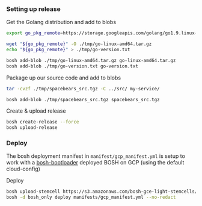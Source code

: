 
### Setting up release

Get the Golang distribution and add to blobs

```bash
export go_pkg_remote=https://storage.googleapis.com/golang/go1.9.linux-amd64.tar.gz

wget "${go_pkg_remote}" -O ./tmp/go-linux-amd64.tar.gz
echo "${go_pkg_remote}" > ./tmp/go-version.txt

bosh add-blob ./tmp/go-linux-amd64.tar.gz go-linux-amd64.tar.gz
bosh add-blob ./tmp/go-version.txt go-version.txt   
```

Package up our source code and add to blobs

```bash
tar -cvzf ./tmp/spacebears_src.tgz -C ../src/ my-service/

bosh add-blob ./tmp/spacebears_src.tgz spacebears_src.tgz
```

Create & upload release

```bash
bosh create-release --force
bosh upload-release
```

### Deploy

The bosh deployment manifest in `manifest/gcp_manifest.yml` is setup to work
with a [bosh-bootloader](https://github.com/cloudfoundry/bosh-bootloader) deployed
BOSH on GCP (using the default cloud-config)

Deploy

```bash
bosh upload-stemcell https://s3.amazonaws.com/bosh-gce-light-stemcells/light-bosh-stemcell-3445.7-google-kvm-ubuntu-trusty-go_agent.tgz
bosh -d bosh_only deploy manifests/gcp_manifest.yml --no-redact
```

